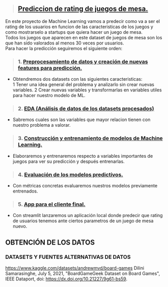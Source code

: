 >## [Prediccion de rating de juegos de mesa.](https://github.com/Kuja182/Prediccion-sobre-juegos-de-mesa/tree/main)
En este proyecto de Machine Learning vamos a predecir como va a ser el rating de los usuarios en funcion de las caracteristicas de los juegos y como mostrarselo a startups que quiera hacer un juego de mesa.  
Todos los juegos que aparecen en este dataset de juegos de mesa son los que han sido valorados al menos 30 veces por usuarios.    
Para hacer la predicción seguiremos el siguiente orden:  
> ### 1. [Preprocesamiento de datos y creación de nuevas features para predicción.](https://github.com/Kuja182/Prediccion-sobre-juegos-de-mesa/blob/main/notebooks/01_Preprocesamiento.ipynb)  
- Obtendremos dos datasets con las siguientes caracteristicas:  
  1 Tener una idea general del problema y analizarlo sin crear nuevas variables.
  2 Crear nuevas variables y transformarlas en variables utiles para hacer nuestro modelo de ML.  
> ### 2. [EDA (Análisis de datos de los datasets procesados)](https://github.com/Kuja182/Prediccion-sobre-juegos-de-mesa/blob/main/notebooks/02_EDA.ipynb)    
- Sabremos cuales son las variables que mayor relacion tienen con nuestro problema a valorar.  
> ### 3. [Construcción y entrenamiento de modelos de Machine Learning.](https://github.com/Kuja182/Prediccion-sobre-juegos-de-mesa/blob/main/notebooks/03_Entrenamiento_Modelo.ipynb)       
- Elaboraremos y entrenaremos respecto a variables importantes de juegos para ver su predicción y después entrenarlas.  
> ### 4. [Evaluación de los modelos predictivos.](https://github.com/Kuja182/Prediccion-sobre-juegos-de-mesa/blob/main/notebooks/04_Evaluacion_Modelo.ipynb)    
- Con métricas concretas evaluaremos nuestros modelos previamente entrenados.  
> ### 5. [App para el cliente final.](https://github.com/Kuja182/Prediccion-sobre-juegos-de-mesa/tree/main/app)  
- Con streamlit lanzaremos un aplicación local donde predecir que rating de usuarios tenemos ante ciertos parametros de un juego de mesa nuevo.
## OBTENCIÓN DE LOS DATOS
### DATASETS Y FUENTES ALTERNATIVAS DE DATOS
https://www.kaggle.com/datasets/andrewmvd/board-games
Dilini Samarasinghe, July 5, 2021, "BoardGameGeek Dataset on Board Games", IEEE Dataport, doi: https://dx.doi.org/10.21227/9g61-bs59.
